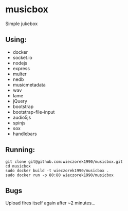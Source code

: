 musicbox
========

Simple jukebox

## Using:

* docker
* socket.io
* nodejs
* express
* multer
* nedb
* musicmetadata
* wav
* lame
* jQuery
* bootstrap
* bootstrap-file-input
* audio5js
* spinjs
* sox
* handlebars

## Running:

```shell
git clone git@github.com:wieczorek1990/musicbox.git
cd musicbox
sudo docker build -t wieczorek1990/musicbox .
sudo docker run -p 80:80 wieczorek1990/musicbox
```

## Bugs

Upload fires itself again after ~2 minutes...